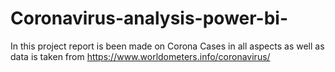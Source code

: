 # Coronavirus-analysis-power-bi-
In this project report is been made on Corona Cases in all aspects as well as data is taken from https://www.worldometers.info/coronavirus/
